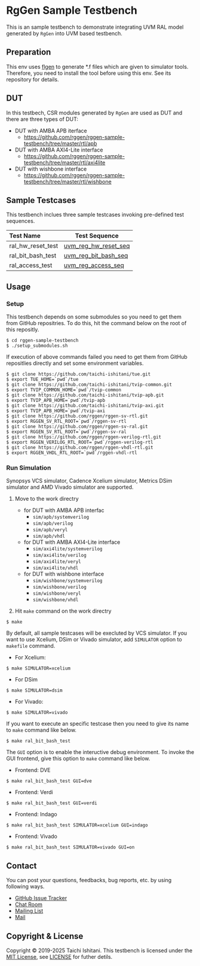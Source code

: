 # RgGen Sample Testbench

This is an sample testbench to demonstrate integrating UVM RAL model generated by `RgGen` into UVM based testbench.

## Preparation

This env uses [flgen](https://github.com/pezy-computing/flgen) to generate *.f files which are given to simulator tools.
Therefore, you need to install the tool before using this env. See its repository for details.

## DUT

In this testbech, CSR modules generated by `RgGen` are used as DUT and there are three types of DUT:

* DUT with AMBA APB iterface
    * https://github.com/rggen/rggen-sample-testbench/tree/master/rtl/apb
* DUT with AMBA AXI4-Lite interface
    * https://github.com/rggen/rggen-sample-testbench/tree/master/rtl/axi4lite
* DUT with wishbone interface
    * https://github.com/rggen/rggen-sample-testbench/tree/master/rtl/wishbone

## Sample Testcases

This testbench inclues three sample testcases invoking pre-defined test sequences.

| Test Name         | Test Sequence                                                                                                                                                  |
|:------------------|----------------------------------------------------------------------------------------------------------------------------------------------------------------|
| ral_hw_reset_test | [uvm_reg_hw_reset_seq](https://verificationacademy.com/verification-methodology-reference/uvm/docs_1.2/html/files/reg/sequences/uvm_reg_hw_reset_seq-svh.html) |
| ral_bit_bash_test | [uvm_reg_bit_bash_seq](https://verificationacademy.com/verification-methodology-reference/uvm/docs_1.2/html/files/reg/sequences/uvm_reg_bit_bash_seq-svh.html) |
| ral_access_test   | [uvm_reg_access_seq](https://verificationacademy.com/verification-methodology-reference/uvm/docs_1.2/html/files/reg/sequences/uvm_reg_access_seq-svh.html)     |

## Usage

### Setup

This testbench depends on some submodules so you need to get them from GitHub repositries.
To do this, hit the command below on the root of this repositly.

```
$ cd rggen-sample-testbench
$ ./setup_submodules.sh
```

If execution of above commands failed you need to get them from GitHub repositlies directly and set some environment variables.

```
$ git clone https://github.com/taichi-ishitani/tue.git
$ export TUE_HOME=`pwd`/tue
$ git clone https://github.com/taichi-ishitani/tvip-common.git
$ export TVIP_COMMON_HOME=`pwd`/tvip-common
$ git clone https://github.com/taichi-ishitani/tvip-apb.git
$ export TVIP_APB_HOME=`pwd`/tvip-apb
$ git clone https://github.com/taichi-ishitani/tvip-axi.git
$ export TVIP_APB_HOME=`pwd`/tvip-axi
$ git clone https://github.com/rggen/rggen-sv-rtl.git
$ export RGGEN_SV_RTL_ROOT=`pwd`/rggen-sv-rtl
$ git clone https://github.com/rggen/rggen-sv-ral.git
$ export RGGEN_SV_RTL_ROOT=`pwd`/rggen-sv-ral
$ git clone https://github.com/rggen/rggen-verilog-rtl.git
$ export RGGEN_VERILOG_RTL_ROOT=`pwd`/rggen-verilog-rtl
$ git clone https://github.com/rggen/rggen-vhdl-rtl.git
$ export RGGEN_VHDL_RTL_ROOT=`pwd`/rggen-vhdl-rtl
```

### Run Simulation

Synopsys VCS simulator, Cadence Xcelium simulator, Metrics DSim simulator and AMD Vivado simulator are supported.

1. Move to the work directry
    * for DUT with AMBA APB interfac
        * `sim/apb/systemverilog`
        * `sim/apb/verilog`
        * `sim/apb/veryl`
        * `sim/apb/vhdl`
    * for DUT with AMBA AXI4-Lite interface
        * `sim/axi4lite/systemverilog`
        * `sim/axi4lite/verilog`
        * `sim/axi4lite/veryl`
        * `sim/axi4lite/vhdl`
    * for DUT with wishbone interface
        * `sim/wishbone/systemverilog`
        * `sim/wishbone/verilog`
        * `sim/wishbone/veryl`
        * `sim/wishbone/vhdl`

2. Hit `make` command on the work directry

```
$ make
```

By default, all sample testcases will be execluted by VCS simulator.
If you want to use Xcelium, DSim or Vivado simulator, add `SIMULATOR` option to `makefile` command.

* For Xcelium:

```
$ make SIMULATOR=xcelium
```

* For DSim

```
$ make SIMULATOR=dsim
```

* For Vivado:

```
$ make SIMULATOR=vivado
```

If you want to execute an specific testcase then you need to give its name to `make` command like below.

```
$ make ral_bit_bash_test
```

The `GUI` option is to enable the inteructive debug environment.
To invoke the GUI frontend, give this option to `make` command like below.

* Frontend: DVE

```
$ make ral_bit_bash_test GUI=dve
```

* Frontend: Verdi

```
$ make ral_bit_bash_test GUI=verdi
```

* Frontend: Indago

```
$ make ral_bit_bash_test SIMULATOR=xcelium GUI=indago
```

* Frontend: Vivado

```
$ make ral_bit_bash_test SIMULATOR=vivado GUI=on
```

## Contact

You can post your questions, feedbacks, bug reports, etc. by using following ways.

* [GitHub Issue Tracker](https://github.com/rggen/rggen-sample-testbench/issues)
* [Chat Room](https://gitter.im/rggen/rggen)
* [Mailing List](https://groups.google.com/d/forum/rggen)
* [Mail](mailto:rggen@googlegroups.com)

## Copyright & License

Copyright &copy; 2019-2025 Taichi Ishitani. This testbench is licensed under the [MIT License](https://opensource.org/licenses/MIT), see [LICENSE](LICENSE) for futher detils.
